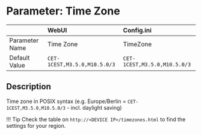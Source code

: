 # Parameter: Time Zone

|                   | WebUI               | Config.ini
|:---               |:---                 |:----
| Parameter Name    | Time Zone           | TimeZone
| Default Value     | `CET-1CEST,M3.5.0,M10.5.0/3` | `CET-1CEST,M3.5.0,M10.5.0/3`


## Description

Time zone in POSIX syntax (e.g. Europe/Berlin = `CET-1CEST,M3.5.0,M10.5.0/3` - incl. daylight saving)


!!! Tip
    Check the table on `http://<DEVICE IP>/timezones.html` to find the settings for your region.
